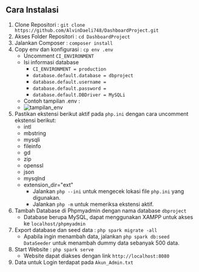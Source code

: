 ## Cara Instalasi

1. Clone Repositori : `git clone https://github.com/AlvinDaeli748/DashboardProject.git`
2. Akses Folder Repositori : `cd DashboardProject`
3. Jalankan Composer : `composer install`
4. Copy env dan konfigurasi : `cp env .env`
    * Uncomment `CI_ENVIRONMENT`
    * Isi informasi database 
        * `CI_ENVIRONMENT = production`
        * `database.default.database = dbproject`
        * `database.default.username = `    
        * `database.default.password = `         
        * `database.default.DBDriver = MySQLi`
   * Contoh tampilan .env :
   * ![tampilan_env](https://github.com/user-attachments/assets/327641c6-c3bc-4d3e-8da7-b0a46692ef7e)
5. Pastikan ekstensi berikut aktif pada `php.ini` dengan cara uncomment ekstensi berikut:
    * intl
    * mbstring
    * mysqli
    * fileinfo
    * gd
    * zip
    * openssl
    * json
    * mysqlnd
    * extension_dir="ext"
        * Jalankan `php --ini` untuk mengecek lokasi file `php.ini` yang digunakan.
        * Jalankan `php -m` untuk memeriksa ekstensi aktif.
6. Tambah Database di Phpmyadmin dengan nama database `dbproject`
    * Database berupa MySQL, dapat menggunakan XAMPP untuk akses ke `localhost/phpmyadmin`
7. Export database dan seed data : `php spark migrate -all`
    * Apabila ingin menambah data, jalankan `php spark db:seed DataSeeder` untuk menambah dummy data sebanyak 500 data.
8. Start Website : `php spark serve`
    * Website dapat diakses dengan link `http://localhost:8080`
9. Data untuk Login terdapat pada `Akun_Admin.txt`
